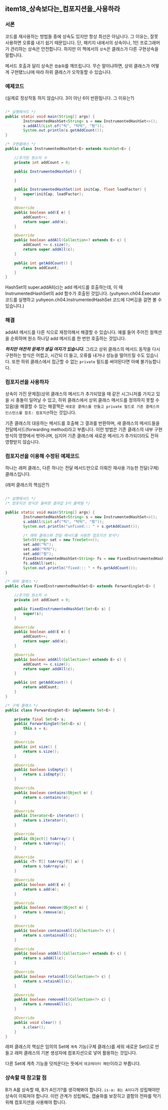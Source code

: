 ## item18_상속보다는_컴포지션을_사용하라

### 서론

코드를 재사용하는 방법들 중에 상속도 있지만 항상 최선은 아닙니다. 그 이유는, 잘못 사용하면 오류를 내기 쉽기 때문입니다. 단, 패키지 내에서의 상속이나, 1인 프로그래머가 관리하는 상속은 안전합니다. 하지만 이 책에서의 `상속`은 클래스가 다른 구현상속을 말합니다.

메서드 호출과 달리 상속은 `캡슐화`를 깨뜨립니다. 무슨 말이냐하면, 상위 클래스가 어떻게 구현됐느냐에 따라 하위 클래스가 오작동할 수 있습니다.

### 예제코드
(실제로 정상작동 하지 않습니다. 3이 아닌 6이 반환됩니다. 그 이유는?)
```java

/* 실행메서드 */
public static void main(String[] args) {
        InstrumentedHashSet<String> s = new InstrumentedHashSet<>();
        s.addAll(List.of("틱", "탁탁", "펑"));
        System.out.println(s.getAddCount());
}

/* 구현클래스 */
public class InstrumentedHashSet<E> extends HashSet<E> {

    //추가된 원소의 수
    private int addCount = 0;

    public InstrumentedHashSet() {

    }

    public InstrumentedHashSet(int initCap, float loadFactor) {
        super(initCap, loadFactor);
    }

    @Override
    public boolean add(E e) {
        addCount++;
        return super.add(e);
    }

    @Override
    public boolean addAll(Collection<? extends E> c) {
        addCount += c.size();
        return super.addAll(c);
    }

    public int getAddCount() {
        return addCount;
    }
}
```

HashSet의 super.addAll(c)는 add 메서드를 호출하는데, 이 때 InstrumentedHashSet의 add 함수가 호출된 것입니다. (yuhyeon.ch04.Executor 코드를 실행하고 yuhyeon.ch04.InstrumentedHashSet 코드에 디버깅을 걸면 볼 수 있습니다.)

### 해결

addAll 메서드를 다른 식으로 재정의해서 해결할 수 있습니다. 예를 들어 주어진 컬렉션을 순회하며 원소 하나당 add 메서드를 한 번만 호출하는 것입니다.

**_**하지만 여전히 문제가 생길 여지가 있습니다.**_** 그리고 상위 클래스의 메서드 동작을 다시 구현하는 방식은 어렵고, 시간되 더 들고, 오류를 내거나 성능을 떨어뜨릴 수도 있습니다. 또한 하위 클래스에서 접근할 수 없는 `private` 필드를 써야된다면 아예 불가능합니다.

### 컴포지션을 사용하자

상속이 가진 문제점(상위 클래스의 메서드가 추가되었을 때 같은 시그니처를 가지고 있을 시 충돌이 일어날 수 있고, 하위 클래스에서 상위 클래스 메서드를 정의하지 못할 수 있음)을 해결할 수 있는 해결책은 `새로운 클래스를 만들고 private 필드로 기존 클래스의 인스턴스를 참조: 컴포지션`하는 것입니다. 

기존 클래스의 대응하는 메서드를 호출해 그 결과를 반환하며, 새 클래스의 메서드들을 전달메서드(forwarding method)라고 부릅니다. 이런 방법은 기존 클래스의 내부 구현 방식의 영향에서 벗어나며, 심지어 기존 클래스에 새로운 메서드가 추가되더라도 전혀 영향받지 않습니다. 

### 컴포지션을 이용해 수정된 예제코드

하나는 래퍼 클래스, 다른 하나는 전달 메서드만으로 이뤄진 재사용 가능한 전달(구체) 클래스입니다.

(래퍼 클래스의 핵심은?)

```java

/* 실행메서드 */
/* 컴포지션 방식은 올바른 결과값 3이 출력됨 */

public static void main(String[] args) {
        InstrumentedHashSet<String> s = new InstrumentedHashSet<>();
        s.addAll(List.of("틱", "탁탁", "펑"));
        System.out.println("unfixed::: " + s.getAddCount());

        /* 래퍼 클래스와 전달 메서드를 사용한 컴포지션 방식*/
        Set<String> set = new TreeSet<>();
        set.add("틱");
        set.add("탁탁");
        set.add("펑");
        FixedInstrumentedHashSet<String> fs = new FixedInstrumentedHashSet<>(set);
        fs.addAll(set);
        System.out.println("fixed::: " + fs.getAddCount());
}

/* 래퍼 클래스 */
public class FixedInstrumentedHashSet<E> extends ForwardingSet<E> {

    //추가된 원소의 수
    private int addCount = 0;

    public FixedInstrumentedHashSet(Set<E> s) {
        super(s);
    }

    @Override
    public boolean add(E e) {
        addCount++;
        return super.add(e);
    }

    @Override
    public boolean addAll(Collection<? extends E> c) {
        addCount += c.size();
        return super.addAll(c);
    }

    public int getAddCount() {
        return addCount;
    }
}

/* 구체 클래스 */
public class ForwardingSet<E> implements Set<E> {

    private final Set<E> s;
    public ForwardingSet(Set<E> s) {
        this.s = s;
    }

    @Override
    public int size() {
        return s.size();
    }

    @Override
    public boolean isEmpty() {
        return s.isEmpty();
    }

    @Override
    public boolean contains(Object o) {
        return s.contains(o);
    }

    @Override
    public Iterator<E> iterator() {
        return s.iterator();
    }

    @Override
    public Object[] toArray() {
        return s.toArray();
    }

    @Override
    public <T> T[] toArray(T[] a) {
        return s.toArray(a);
    }

    @Override
    public boolean add(E e) {
        return s.add(e);
    }

    @Override
    public boolean remove(Object o) {
        return s.remove(o);
    }

    @Override
    public boolean containsAll(Collection<?> c) {
        return s.containsAll(c);
    }

    @Override
    public boolean addAll(Collection<? extends E> c) {
        return s.addAll(c);
    }

    @Override
    public boolean retainAll(Collection<?> c) {
        return s.retainAll(c);
    }

    @Override
    public boolean removeAll(Collection<?> c) {
        return s.removeAll(c);
    }

    @Override
    public void clear() {
        s.clear();
    }
}

```

래퍼 클래스의 핵심은 임의의 Set에 `계측` 기능(구체 클래스)를 세워 새로운 Set으로 만들고 래퍼 클래스의 기본 생성자에 컴포지션으로 넣어 활용하는 것입니다.

다른 Set에 계측 기능을 덧씌운다는 뜻에서 `데코레이터 패턴`이라고 부릅니다. 

### 상속할 때 참고할 점

B가 A를 상속할 때, B가 A인가?를 생각해봐야 합니다. `is-a: B는 A이다`가 성립해야만 상속이 이뤄져야 합니다. 이런 관계가 성립해도, 캡슐화를 보장히고 결함의 전파를 막기위해 컴포지션을 사용해야 합니다. 






